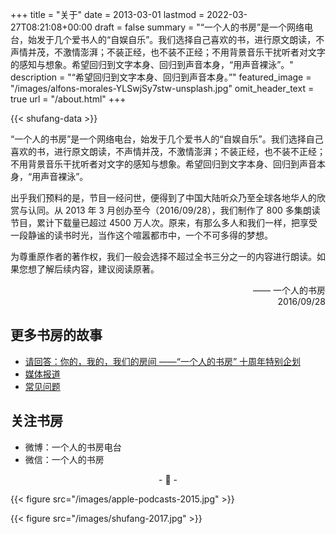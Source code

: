 +++
title = "关于"
date = 2013-03-01
lastmod = 2022-03-27T08:21:08+00:00
draft = false
summary = "“一个人的书房”是一个网络电台，始发于几个爱书人的“自娱自乐”。我们选择自己喜欢的书，进行原文朗读，不声情并茂，不激情澎湃；不装正经，也不装不正经；不用背景音乐干扰听者对文字的感知与想象。希望回归到文字本身、回归到声音本身，“用声音裸泳”。"
description = "“希望回归到文字本身、回归到声音本身。”"
featured_image = "/images/alfons-morales-YLSwjSy7stw-unsplash.jpg"
omit_header_text = true
url = "/about.html"
+++

{{< shufang-data >}}

“一个人的书房”是一个网络电台，始发于几个爱书人的“自娱自乐”。我们选择自己喜欢的书，进行原文朗读，不声情并茂，不激情澎湃；不装正经，也不装不正经；不用背景音乐干扰听者对文字的感知与想象。希望回归到文字本身、回归到声音本身，“用声音裸泳”。

出乎我们预料的是，节目一经问世，便得到了中国大陆听众乃至全球各地华人的欣赏与认同。从 2013 年 3 月创办至今（2016/09/28），我们制作了 800 多集朗读节目，累计下载量已超过 4500 万人次。原来，有那么多人和我们一样，把享受一段静谧的读书时光，当作这个喧嚣都市中，一个不可多得的梦想。

为尊重原作者的著作权，我们一般会选择不超过全书三分之一的内容进行朗读。如果您想了解后续内容，建议阅读原著。

<p align="right">—— 一个人的书房<br />
2016/09/28
</p>

## 更多书房的故事

- [请回答：你的，我的，我们的房间 ——“一个人的书房” 十周年特别企划](https://shufang.org/10-years.html)
- [媒体报道](https://shufang.org/press.html)
- [常见问题](https://shufang.org/faq.html)
  
## 关注书房

- 微博：一个人的书房电台
- 微信：一个人的书房

<p style="text-align: center;">
- 🌱 -
</p>

{{< figure src="/images/apple-podcasts-2015.jpg" >}}

{{< figure src="/images/shufang-2017.jpg" >}}
